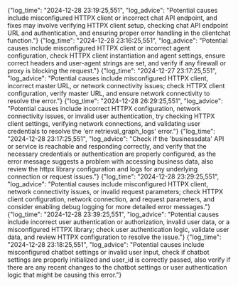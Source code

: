 {"log_time": "2024-12-28 23:19:25,551", "log_advice": "Potential causes include misconfigured HTTPX client or incorrect chat API endpoint, and fixes may involve verifying HTTPX client setup, checking chat API endpoint URL and authentication, and ensuring proper error handling in the clientchat function."}
{"log_time": "2024-12-28 23:16:25,551", "log_advice": "Potential causes include misconfigured HTTPX client or incorrect agent configuration, check HTTPX client instantiation and agent settings, ensure correct headers and user-agent strings are set, and verify if any firewall or proxy is blocking the request."}
{"log_time": "2024-12-27 23:17:25,551", "log_advice": "Potential causes include misconfigured HTTPX client, incorrect master URL, or network connectivity issues; check HTTPX client configuration, verify master URL, and ensure network connectivity to resolve the error."}
{"log_time": "2024-12-28 26:29:25,551", "log_advice": "Potential causes include incorrect HTTPX configuration, network connectivity issues, or invalid user authentication, try checking HTTPX client settings, verifying network connections, and validating user credentials to resolve the 'err retrieval_graph_logs' error."}
{"log_time": "2024-12-28 23:17:25,551", "log_advice": "Check if the 'businessdata' API or service is reachable and responding correctly, and verify that the necessary credentials or authentication are properly configured, as the error message suggests a problem with accessing business data, also review the httpx library configuration and logs for any underlying connection or request issues."}
{"log_time": "2024-12-28 23:29:25,551", "log_advice": "Potential causes include misconfigured HTTPX client, network connectivity issues, or invalid request parameters; check HTTPX client configuration, network connection, and request parameters, and consider enabling debug logging for more detailed error messages."}
{"log_time": "2024-12-28 23:39:25,551", "log_advice": "Potential causes include incorrect user authentication or authorization, invalid user data, or a misconfigured HTTPX library; check user authentication logic, validate user data, and review HTTPX configuration to resolve the issue."}
{"log_time": "2024-12-28 23:18:25,551", "log_advice": "Potential causes include misconfigured chatbot settings or invalid user input, check if chatbot settings are properly initialized and user_id is correctly passed, also verify if there are any recent changes to the chatbot settings or user authentication logic that might be causing this error."}
